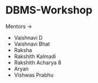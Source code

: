 # DBMS-Workshop
Mentors ->
* Vaishnavi D
* Vaishnavi Bhat
* Raksha
* Rakshith Kalmadi
* Rakshith Acharya 8
* Aryan
* Vishwas Prabhu

